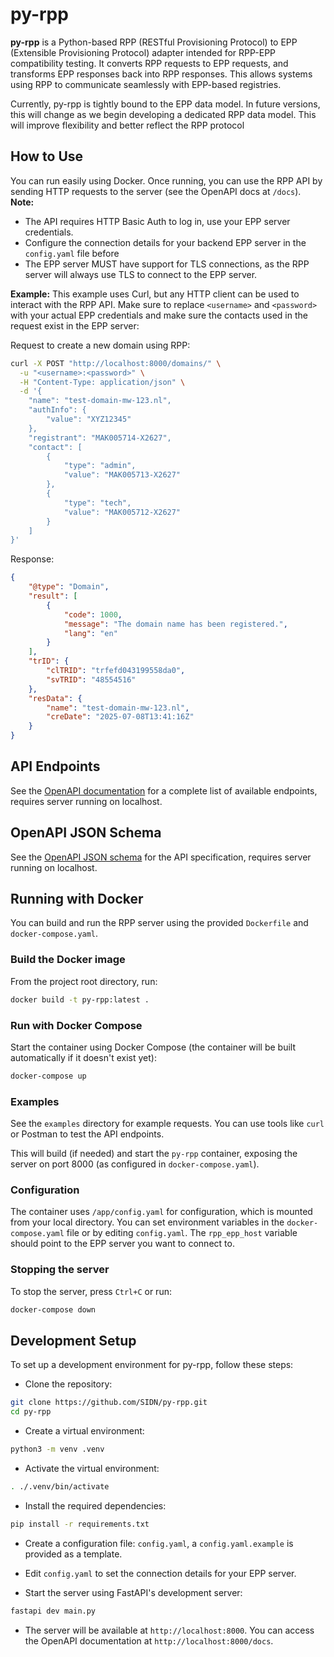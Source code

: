 # py-rpp

**py-rpp** is a Python-based RPP (RESTful Provisioning Protocol) to EPP (Extensible Provisioning Protocol) adapter intended for RPP-EPP compatibility testing. It converts RPP requests to EPP requests, and transforms EPP responses back into RPP responses. This allows systems using RPP to communicate seamlessly with EPP-based registries.

Currently, py-rpp is tightly bound to the EPP data model. In future versions, this will change as we begin developing a dedicated RPP data model. This will improve flexibility and better reflect the RPP protocol

## How to Use

You can run easily using Docker. Once running, you can use the RPP API by sending HTTP requests to the server (see the OpenAPI docs at `/docs`).  
**Note:**

- The API requires HTTP Basic Auth to log in, use your EPP server credentials.
- Configure the connection details for your backend EPP server in the `config.yaml` file before
- The EPP server MUST have support for TLS connections, as the RPP server will always use TLS to connect to the EPP server.

**Example:**
This example uses Curl, but any HTTP client can be used to interact with the RPP API. Make sure to replace `<username>` and `<password>` with your actual EPP credentials and make sure the contacts used in the request exist in the EPP server:

Request to create a new domain using RPP:

```sh
curl -X POST "http://localhost:8000/domains/" \
  -u "<username>:<password>" \
  -H "Content-Type: application/json" \
  -d '{
    "name": "test-domain-mw-123.nl",
    "authInfo": {
        "value": "XYZ12345"
    },
    "registrant": "MAK005714-X2627",
    "contact": [
        {
            "type": "admin",
            "value": "MAK005713-X2627"
        },
        {
            "type": "tech",
            "value": "MAK005712-X2627"
        }
    ]
}'
```

Response:

```json
{
    "@type": "Domain",
    "result": [
        {
            "code": 1000,
            "message": "The domain name has been registered.",
            "lang": "en"
        }
    ],
    "trID": {
        "clTRID": "trfefd043199558da0",
        "svTRID": "48554516"
    },
    "resData": {
        "name": "test-domain-mw-123.nl",
        "creDate": "2025-07-08T13:41:16Z"
    }
}
```

## API Endpoints

See the [OpenAPI documentation](http://localhost:8000/docs) for a complete list of available endpoints, requires server running on localhost.

## OpenAPI JSON Schema

See the [OpenAPI JSON schema](http://localhost:8000/openapi.json) for the API specification, requires server running on localhost.

## Running with Docker

You can build and run the RPP server using the provided `Dockerfile` and `docker-compose.yaml`.

### Build the Docker image

From the project root directory, run:

```sh
docker build -t py-rpp:latest .
```

### Run with Docker Compose

Start the container using Docker Compose (the container will be built automatically if it doesn't exist yet):

```sh
docker-compose up
```

### Examples

See the `examples` directory for example requests. You can use tools like `curl` or Postman to test the API endpoints.

This will build (if needed) and start the `py-rpp` container, exposing the server on port 8000 (as configured in `docker-compose.yaml`).

### Configuration

The container uses `/app/config.yaml` for configuration, which is mounted from your local directory.
You can set environment variables in the `docker-compose.yaml` file or by editing `config.yaml`.
The `rpp_epp_host` variable should point to the EPP server you want to connect to.

### Stopping the server

To stop the server, press `Ctrl+C` or run:

```sh
docker-compose down
```

## Development Setup

To set up a development environment for py-rpp, follow these steps:

- Clone the repository:

```sh
git clone https://github.com/SIDN/py-rpp.git
cd py-rpp
```

- Create a virtual environment:

```sh
python3 -m venv .venv
```

- Activate the virtual environment:

```sh
. ./.venv/bin/activate
```

- Install the required dependencies:

```sh
pip install -r requirements.txt
```

- Create a configuration file: `config.yaml`, a `config.yaml.example` is provided as a template.
- Edit `config.yaml` to set the connection details for your EPP server.

- Start the server using FastAPI's development server:

```sh
fastapi dev main.py
```

- The server will be available at `http://localhost:8000`. You can access the OpenAPI documentation at `http://localhost:8000/docs`.
